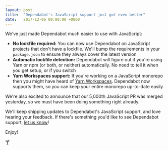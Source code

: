 ```yaml
---
layout: post
title:  "Dependabot's JavaScript support just got even better"
date:   2017-12-06 09:00:00 +0000
---
```


We've just made Dependabot much easier to use with JavaScript:
- **No lockfile required:** You can now use Dependabot on JavaScript projects
  that don't have a lockfile. We'll bump the requirements in your `package.json`
  to ensure they always cover the latest version
- **Automatic lockfile detection:** Dependabot will figure out if you're using
  Yarn or npm (or both, or neither) automatically. No need to tell it when you
  get setup, or if you switch
- **Yarn Workspaces support:** If you're working on a JavaScript monorepo then
  you might have heard of [Yarn Workspaces][yarn-workspaces]. Dependabot now
  supports them, so you can keep your entire monorepo up-to-date easily

We're also excited to announce that our 5,000th JavaScript PR was merged
yesterday, so we must have been doing something right already.

We'll keep shipping updates to Dependabot's JavaScript support, and love hearing
your feedback. If there's something you'd like to see Dependabot support,
[let us know][feedback-link]!

Enjoy!

🍸

[yarn-workspaces]: https://yarnpkg.com/blog/2017/08/02/introducing-workspaces/
[feedback-link]: https://github.com/dependabot/feedback
